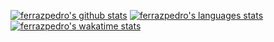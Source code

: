 <!--
**ferrazpedro/ferrazpedro** is a ✨ _special_ ✨ repository because its `README.md` (this file) appears on your GitHub profile.

Here are some ideas to get you started:

- 🔭 I’m currently working on ...
- 🌱 I’m currently learning ...
- 👯 I’m looking to collaborate on ...
- 🤔 I’m looking for help with ...
- 💬 Ask me about ...
- 📫 How to reach me: ...
- 😄 Pronouns: ...
- ⚡ Fun fact: ...
-->

[![ferrazpedro's github stats](https://github-readme-stats.vercel.app/api?username=ferrazpedro&show_icons=true&theme=gruvbox&count_private=true)](https://github.com/ferrazpedro)
[![ferrazpedro's languages stats](https://github-readme-stats.vercel.app/api/top-langs/?username=ferrazpedro&layout=compact&theme=gruvbox)](https://github.com/ferrazpedro)
[![ferrazpedro's wakatime stats](https://github-readme-stats.vercel.app/api/wakatime?username=ferrazpedro&layout=compact&theme=gruvbox)](https://wakatime.com/@ferrazpedro)
